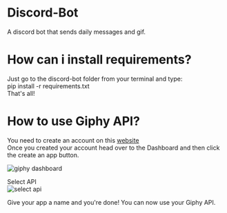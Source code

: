 # Discord-Bot
A discord bot that sends daily messages and gif.

# How can i install requirements?
Just go to the discord-bot folder from your terminal and type:<br>
pip install -r requirements.txt<br>
That's all!

# How to use Giphy API?
You need to create an account on this <a href="https://developers.giphy.com/">website</a><br>
Once you created your account head over to the Dashboard and then click the create an app button.<br>

![giphy dashboard](https://user-images.githubusercontent.com/91737596/175282508-e753140d-b2b7-4183-b340-50545c51b69c.png)<br>

Select API<br>
![select api](https://user-images.githubusercontent.com/91737596/175282697-ebd392d4-807c-4877-a683-8f6a8d6c6edf.png)

Give your app a name and you're done! You can now use your Giphy API.


